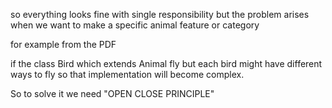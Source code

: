 so everything looks fine
with single responsibility but the 
problem arises when we want to make a specific
animal feature or category

for example from the PDF 

if the class Bird which extends Animal 
fly but each bird might have different ways to fly
so that implementation will become complex.

So to solve it we need "OPEN CLOSE PRINCIPLE"


